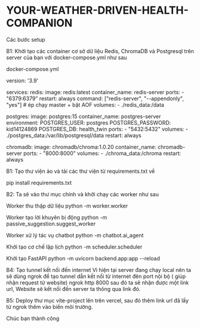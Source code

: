 # YOUR-WEATHER-DRIVEN-HEALTH-COMPANION
Các bước setup

B1: Khởi tạo các container cơ sở dữ liệu Redis, ChromaDB và Postgresql trên server của bạn với docker-compose.yml như sau

docker-compose.yml

version: '3.9'

services:
  redis:
    image: redis:latest
    container_name: redis-server
    ports:
      - "6379:6379"
    restart: always
    command: ["redis-server", "--appendonly", "yes"]   # ép chạy master + bật AOF
    volumes:
      - ./redis_data:/data

  postgres:
    image: postgres:15
    container_name: postgres-server
    environment:
      POSTGRES_USER: postgres
      POSTGRES_PASSWORD: kid14124869
      POSTGRES_DB: health_twin
    ports:
      - "5432:5432"
    volumes:
      - ./postgres_data:/var/lib/postgresql/data
    restart: always

  chromadb:
    image: chromadb/chroma:1.0.20
    container_name: chromadb-server
    ports:
      - "8000:8000"
    volumes:
      - ./chroma_data:/chroma
    restart: always

B1: Tạo thư viện ảo và tải các thư viện từ requirements.txt về

pip install requirements.txt

B2: Ta sẽ vào thư mục chính và khởi chạy các worker như sau

Worker thu thập dữ liệu
python -m worker.worker

Worker tạo lời khuyên bị động
python -m passive_suggestion.suggest_worker 

Worker xử lý tác vụ chatbot
python -m chatbot.ai_agent

Khởi tạo cơ chế lặp lịch
python -m scheduler.scheduler

Khởi tạo FastAPI
python -m uvicorn backend.app:app --reload

B4: Tạo tunnel kết nối đến internet
Vì hiện tại server đang chạy local nên ta sẽ dùng ngrok để tạo tunnel dẫn kết nối từ internet đên port nội bộ ( giúp nhận request từ website)
ngrok http 8000
sau đó ta sẽ nhận được một link url, Website sẽ kết nối đến server ta thông qua link đó.

B5: Deploy thư mục vite-project lên trên vercel, sau đó thêm link url đã lấy từ ngrok thêm vào biến môi trường.

Chúc bạn thành công


